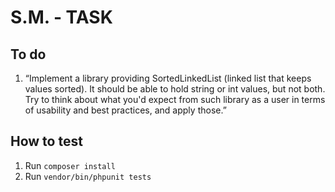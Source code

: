 # S.M. - TASK

## To do
1. “Implement a library providing SortedLinkedList
   (linked list that keeps values sorted). It should be
   able to hold string or int values, but not both. Try to
   think about what you'd expect from such library as a
   user in terms of usability and best practices, and apply those.”

## How to test
1. Run `composer install`
2. Run `vendor/bin/phpunit tests`